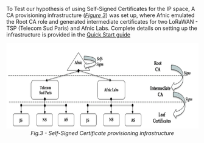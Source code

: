 To Test our hypothesis of using Self-Signed Certificates for the IP space, A CA provisioning infrastructure ([*Figure 3*](/Figures/CA_Provisioning_Architecture.png)) was set up, where Afnic emulated the Root CA role and generated intermediate certificates for two LoRaWAN - TSP (Telecom Sud Paris) and Afnic Labs. Complete details on setting up the infrastructure is provided in the [Quick Start guide](https://github.com/AFNIC/IoTRoam-Tutorial/blob/master/QuickStart.md)

<p align="center">
  <img width="575" height="225" src="https://github.com/AFNIC/Mutual-Authentication-via-DANE/blob/main/Figures/CA_Provisioning_Architecture.png">
  <br>
  <em> Fig.3 - Self-Signed Certificate provisioning infrastructure</figcaption> </em>
</p>
